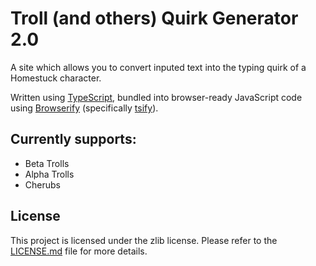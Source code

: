 # Troll (and others) Quirk Generator 2.0

A site which allows you to convert inputed text into the typing quirk of a Homestuck character.

Written using [TypeScript][ts], bundled into browser-ready JavaScript code using [Browserify][browserify] (specifically [tsify]).

## Currently supports:
* Beta Trolls
* Alpha Trolls
* Cherubs

## License
This project is licensed under the zlib license. Please refer to the [LICENSE.md](LICENSE.md) file for more details.

[ts]: https://www.typescriptlang.org
[browserify]: http://browserify.org
[tsify]: https://www.npmjs.com/package/tsify